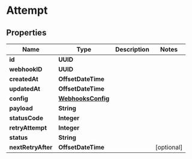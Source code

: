 

# Attempt


## Properties

| Name | Type | Description | Notes |
|------------ | ------------- | ------------- | -------------|
|**id** | **UUID** |  |  |
|**webhookID** | **UUID** |  |  |
|**createdAt** | **OffsetDateTime** |  |  |
|**updatedAt** | **OffsetDateTime** |  |  |
|**config** | [**WebhooksConfig**](WebhooksConfig.md) |  |  |
|**payload** | **String** |  |  |
|**statusCode** | **Integer** |  |  |
|**retryAttempt** | **Integer** |  |  |
|**status** | **String** |  |  |
|**nextRetryAfter** | **OffsetDateTime** |  |  [optional] |



